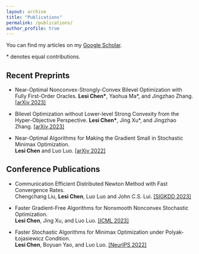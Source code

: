 ```yaml
---
layout: archive
title: "Publications"
permalink: /publications/
author_profile: true
---
```


You can find my articles on my [Google Scholar](https://scholar.google.com/citations?user=ynGzhugAAAAJ&hl=en&oi=ao). 

 \* denotes equal contributions.

## Recent Preprints 

* Near-Optimal Nonconvex-Strongly-Convex Bilevel Optimization with \
  Fully First-Order Oracles. **Lesi Chen\***, Yaohua Ma\*, and Jingzhao Zhang. [[arXiv 2023]](https://arxiv.org/pdf/2306.14853.pdf)
  
* Bilevel Optimization without Lower-level Strong Convexity from the \
  Hyper-Objective Perspective. **Lesi Chen\***, Jing Xu\*, and Jingzhao Zhang. [[arXiv 2023]](https://arxiv.org/abs/2301.00712)

* Near-Optimal Algorithms for Making the Gradient Small in Stochastic Minimax Optimization. \
  **Lesi Chen** and Luo Luo. [[arXiv 2022]](https://arxiv.org/abs/2208.05925)

## Conference Publications

* Communication Efficient Distributed Newton Method with Fast Convergence Rates. \
  Chengchang Liu, **Lesi Chen**, Luo Luo and John C.S. Lui. [[SIGKDD 2023]](https://arxiv.org/abs/2305.17945)

  
* Faster Gradient-Free Algorithms for Nonsmooth Nonconvex Stochastic Optimization. \
  **Lesi Chen**, Jing Xu, and Luo Luo. [[ICML 2023]](https://arxiv.org/abs/2301.06428)
  

* Faster Stochastic Algorithms for Minimax Optimization under Polyak-Łojasiewicz Condition. \
  **Lesi Chen**, Boyuan Yao, and Luo Luo. [[NeurIPS 2022]](https://arxiv.org/abs/2307.15868) 
  
  
